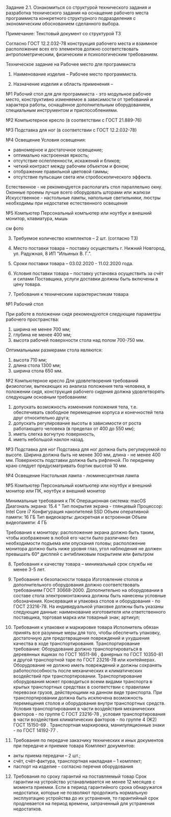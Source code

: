 Задание 2.1. Ознакомиться со структурой технического задания и разработка технического задания на оснащение рабочего места программиста 
конкретного структурного подразделения с экономическим обоснованием сделанного выбора.

Примечание: Текстовый документ со структурой ТЗ

Согласно ГОСТ 12.2.032-78 конструкция рабочего места и взаимное расположение всех его элементов должно соответствовать 
антропометрическим, физическим и психологическим требованиям.

Техническое задание на
Рабочее место для программиста

1. Наименование изделия – Рабочее место программиста.

2. Назначение изделия и область применения – 

№1 Рабочий стол для для программиста - это
модульное рабочее место, конструктивно изменяемое в зависимости от требований и
характера работы, оснащённое дополнительным оборудованием, специальным инструментом
и приспособлениями.

№2 Компьютерное кресло (в соответствии с ГОСТ 21.889-76)

№3  Подставка для ног (в соответствии с ГОСТ 12.2.032-78) 

№4  Освещение
Условия освещения:
- равномерное и достаточное освещение;
- оптимально настроенная яркость;
- отсутствие ослепленности, искажений и бликов;
- четкий контраст между рабочим объектом и фоном;
- отображение правильной цветовой гаммы;
- отсутствие пульсации света или стробоскопического эффекта.

Естественное - не рекомендуется располагать стол параллельно окну. Оконные проемы лучше всего оборудовать шторами или жалюзи
Искусственное - настольные лампы, напольные светильники, люстры необходимы при недостатке естественного освещения

№5 Компьютер
Персональный компьютер или ноутбук и внешний монитор, клавиатура, мышь

см фото

3. Требуемое количество комплектов – 2 шт. (согласно ТЗ)

4. Место поставки товара – поставку осуществить г. Нижний Новгород, ул. Радужная, 8 ИП "Ильиных В. Г.".

5. Сроки поставки товара – 03.02.2020 - 11.02.2020 года.

6. Условия поставки товара – поставку установка осуществить за счёт и силами
Поставщика, услуги доставки должны быть включены в цену товара.

7. Требования к техническим характеристикам товара

№1 Рабочий стол 

При работе в положении сидя рекомендуются следующие параметры рабочего пространства:
1. ширина не менее 700 мм;
2. глубина не менее 400 мм;
3. высота рабочей поверхности стола над полом 700-750 мм. 

Оптимальными размерами стола являются:
1. высота 710 мм;
2. длина стола 1300 мм;
3. ширина стола 650 мм.

№2 Компьютерное кресло 
Для удовлетворения требований физиологии, вытекающих из анализа положения тела человека, в положении сидя, конструкция рабочего сидения должна удовлетворять следующим основным требованиям:
1. допускать возможность изменения положения тела, т.е. обеспечивать свободное перемещение корпуса и конечностей тела друг относительно друга;
2. допускать регулирование высоты в зависимости от роста работающего человека (в пределах от 400 до 550 мм);
3. иметь слегка вогнутую поверхность, 
4. иметь небольшой наклон назад.

№3  Подставка для ног 
Подставка для ног должна быть регулируемой по высоте. 
Ширина должна быть не менее 300 мм, длина - не менее 400 мм. 
Поверхность подставки должна быть рифленой.
По переднему краю следует предусматривать бортик высотой 10 мм.

№4  Освещение
Настольная лампа - люминесцентная лампа

№5 Компьютер
Персональный компьютер или ноутбук и внешний монитор или ПК, ноутбук и внешний монитор

Минимальные требования к ПК
Операционная система: macOS
Диагональ экрана: 15.4 "
Тип покрытия экрана - глянцевый
Процессор:  Intel Core i7
Конфигурация накопителей SSD
Объем оперативной памяти: 16 ГБ
Тип видеокарты: дискретная и встроенная
Объем видеопамяти: 4 ГБ

Требования к монитору:
расположение экрана должно быть таким, чтобы изображение в любой его части было различимо без необходимости подъема или опускания головы;
расположение монитора должно быть ниже уровня глаз, угол наблюдения не должен превышать 60°
дисплей с антибликовым покрытием или фильтром

8. Требования к качеству товара – минимальный срок службы не менее 3-5 лет.

9. Требования к безопасности товара
Изготовление столов и дополнительного оборудования должно соответствовать требованиям
ГОСТ 30668-2000. Дополнительно на оборудовании в составе стола электромонтажника должны
быть нанесены условные обозначения.
Консервация и упаковка столов и оборудования - по ГОСТ 23216-78.
На индивидуальной упаковке должны быть указаны следующие данные:
наименование изготовителя или ответственного поставщика, торговая марка или товарный знак;
артикул;

10. Требования к упаковке и маркировке товара
Исполнитель обязан принять все разумные меры для того, чтобы обеспечить упаковку,
достаточную для предотвращения повреждений и ухудшения качества в ходе
транспортирования.
Транспортирование требование:
Оборудование должно транспортироваться в деревянных ящиках по ГОСТ
16511-86 , фанерных по ГОСТ 10350-81 и другой транспортной таре по ГОСТ 23216-78 или
контейнерах.
Оборудование не должно иметь повреждений и должны сохранять работоспособность
после механических и климатических воздействий при транспортировании.
Транспортирование оборудования может проводиться всеми видами транспорта в
крытых транспортных средствах в соответствии с правилами перевозки грузов, действующими
на данном виде транспорта.
При транспортировании должна быть исключена возможность перемещения столов и
оборудования внутри транспортных средств.
Условия транспортирования в части воздействия механических факторов - по группе С ГОСТ
23216-78 , условия транспортирования в части воздействия климатических факторов - по группе
4 (Ж2) ГОСТ 15150-69 .
Транспортная маркировка, манипуляционные знаки - по ГОСТ 14192-77 .

11. Требования по передаче заказчику технических и иных документов при передаче и
приемке товара
Комплект документов:
- акты приема передачи – 2 шт.;
- счёт, счёт-фактура, транспортная накладная – 1 комплект;
- паспорт на изделие – согласно перечня оборудования

12. Требования по сроку гарантий на поставляемый товар
Срок гарантии на устройство устанавливается не менее 12 месяцев с момента приемки. Если в
период гарантийного срока обнаружатся недостатки, которые не позволяют продолжить
нормальную эксплуатацию устройства до их устранения, то гарантийный срок продлевается на
период времени, затраченный для устранения недостатков.


